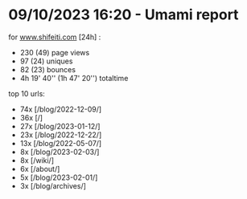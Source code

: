 # 09/10/2023 16:20 - Umami report
for www.shifeiti.com [24h] :

 - 230 (49) page views
 - 97 (24) uniques
 - 82 (23) bounces
 - 4h 19' 40'' (1h 47' 20'') totaltime


top 10 urls:
 - 74x [/blog/2022-12-09/]
 - 36x [/]
 - 27x [/blog/2023-01-12/]
 - 23x [/blog/2022-12-22/]
 - 13x [/blog/2022-05-07/]
 - 8x [/blog/2023-02-03/]
 - 8x [/wiki/]
 - 6x [/about/]
 - 5x [/blog/2023-02-01/]
 - 3x [/blog/archives/]


